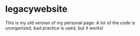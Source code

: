 # legacywebsite
This is my old version of my personal page. A lot of the code is unorganized, bad practice is used, but it works!
